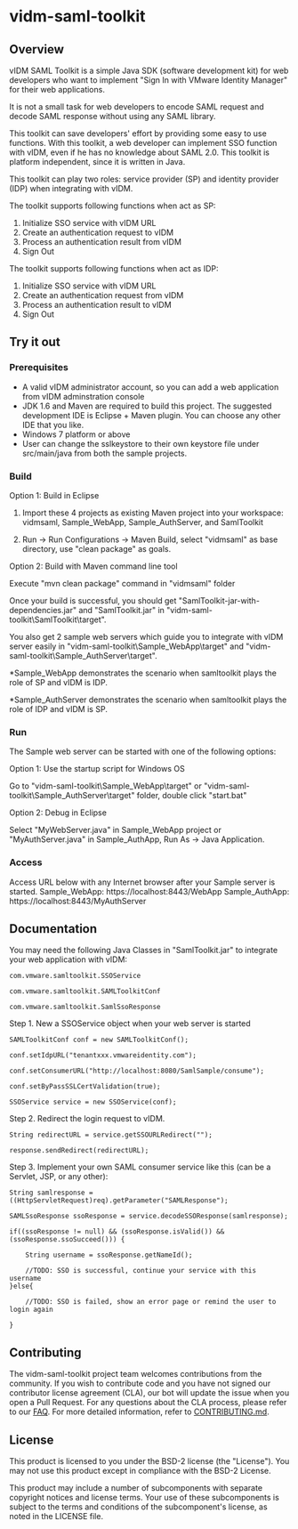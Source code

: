
# vidm-saml-toolkit

## Overview

vIDM SAML Toolkit is a simple Java SDK (software development kit) for web developers who want to implement "Sign In with VMware Identity Manager" for their web applications. 

It is not a small task for web developers to encode SAML request and decode SAML response without using any SAML library.

This toolkit can save developers' effort by providing some easy to use functions. With this toolkit, a web developer can implement SSO function with vIDM, even if he has no knowledge about SAML 2.0. This toolkit is platform independent, since it is written in Java. 

This toolkit can play two roles: service provider (SP) and identity provider (IDP) when integrating with vIDM.

The toolkit supports following functions when act as SP:
1. Initialize SSO service with vIDM URL      
2. Create an authentication request to vIDM      
3. Process an authentication result from vIDM      
4. Sign Out

The toolkit supports following functions when act as IDP:
1. Initialize SSO service with vIDM URL 
2. Create an authentication request from vIDM      
3. Process an authentication result to vIDM
4. Sign Out

## Try it out

### Prerequisites

* A valid vIDM administrator account, so you can add a web application from vIDM adminstration console
* JDK 1.6 and Maven are required to build this project. The suggested development IDE is Eclipse + Maven plugin. You can choose any other IDE that you like.
* Windows 7 platform or above
* User can change the sslkeystore to their own keystore file under src/main/java from both the sample projects.

### Build

Option 1: Build in Eclipse

1. Import these 4 projects as existing Maven project into your workspace: vidmsaml, Sample_WebApp, Sample_AuthServer, and SamlToolkit

2. Run -> Run Configurations -> Maven Build, select "vidmsaml" as base directory, use "clean package" as goals. 

Option 2: Build with Maven command line tool

Execute "mvn clean package" command in "vidmsaml" folder

Once your build is successful, you should get "SamlToolkit-jar-with-dependencies.jar" and "SamlToolkit.jar" in "vidm-saml-toolkit\SamlToolkit\target". 

You also get 2 sample web servers which guide you to integrate with vIDM server easily in "vidm-saml-toolkit\Sample_WebApp\target" and "vidm-saml-toolkit\Sample_AuthServer\target".

*Sample_WebApp demonstrates the scenario when samltoolkit plays the role of SP and vIDM is IDP.

*Sample_AuthServer demonstrates the scenario when samltoolkit plays the role of IDP and vIDM is SP.

### Run

The Sample web server can be started with one of the following options:

Option 1: Use the startup script for Windows OS 

Go to "vidm-saml-toolkit\Sample_WebApp\target" or "vidm-saml-toolkit\Sample_AuthServer\target" folder, double click "start.bat"

Option 2: Debug in Eclipse

Select "MyWebServer.java" in Sample_WebApp project or "MyAuthServer.java" in Sample_AuthApp, Run As -> Java Application.

### Access

Access URL below with any Internet browser after your Sample server is started.
Sample_WebApp: https://localhost:8443/WebApp
Sample_AuthApp: https://localhost:8443/MyAuthServer

## Documentation

You may need the following Java Classes in "SamlToolkit.jar" to integrate your web application with vIDM:

    com.vmware.samltoolkit.SSOService

    com.vmware.samltoolkit.SAMLToolkitConf

    com.vmware.samltoolkit.SamlSsoResponse

Step 1. New a SSOService object when your web server is started

    SAMLToolkitConf conf = new SAMLToolkitConf();
   
    conf.setIdpURL("tenantxxx.vmwareidentity.com");
   
    conf.setConsumerURL("http://localhost:8080/SamlSample/consume");
   
    conf.setByPassSSLCertValidation(true);
   
    SSOService service = new SSOService(conf);
  
Step 2. Redirect the login request to vIDM. 
   
    String redirectURL = service.getSSOURLRedirect("");

    response.sendRedirect(redirectURL);
   
Step 3. Implement your own SAML consumer service like this (can be a Servlet, JSP, or any other):
   
	String samlresponse = ((HttpServletRequest)req).getParameter("SAMLResponse");	
		
	SAMLSsoResponse ssoResponse = service.decodeSSOResponse(samlresponse);
		
	if((ssoResponse != null) && (ssoResponse.isValid()) && (ssoResponse.ssoSucceed())) {
			   
		String username = ssoResponse.getNameId();
			   
		//TODO: SSO is successful, continue your service with this username
	}else{
		
		//TODO: SSO is failed, show an error page or remind the user to login again
		
	}


## Contributing

The vidm-saml-toolkit project team welcomes contributions from the community. If you wish to contribute code and you have not
signed our contributor license agreement (CLA), our bot will update the issue when you open a Pull Request. For any
questions about the CLA process, please refer to our [FAQ](https://cla.vmware.com/faq). For more detailed information,
refer to [CONTRIBUTING.md](CONTRIBUTING.md).

## License

This product is licensed to you under the BSD-2 license (the "License").  You may not use this product except in compliance with the BSD-2 License.

This product may include a number of subcomponents with separate copyright notices and license terms. Your use of these subcomponents is subject to the terms and conditions of the subcomponent's license, as noted in the LICENSE file.

